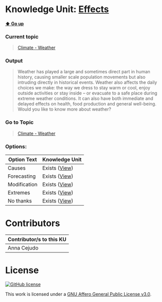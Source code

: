 # Knowledge Unit: [Effects](../../knowledge_units/climate-weather/effects.md)

#### [:arrow_up: Go up](../../topics/climate-weather.md)
### Current topic
> [Climate - Weather](../../topics/climate-weather.md)
### Output
> Weather has played a large and sometimes direct part in human history, causing smaller scale population movements but also intruding directly in historical events. Weather also affects the daily choices we make: the way we dress to stay warm or cool, enjoy outside activities or stay inside – or evacuate to a safe place during extreme weather conditions. It can also have both immediate and delayed effects on health, food production and general well-being. Would you like to know more about weather?
### Go to Topic
> [Climate - Weather](../../topics/climate-weather.md)

### Options: 

| Option Text | Knowledge Unit |
| - | - |  
| Causes  |  Exists ([View](../../knowledge_units/climate-weather/causes.md))  |  
| Forecasting  |  Exists ([View](../../knowledge_units/climate-weather/forecasting.md))  |  
| Modification  |  Exists ([View](../../knowledge_units/climate-weather/modification.md))  |  
| Extremes  |  Exists ([View](../../knowledge_units/climate-weather/extremes.md))  |  
| No thanks  |  Exists ([View](../../knowledge_units/climate-weather/no-thanks.md))  | 

# Contributors

| Contributor/s to this KU |
| - | 
| Anna Cejudo |

# License
[![GitHub license](https://img.shields.io/github/license/inbrainz/cerebro)](https://github.com/inbrainz/cerebro/blob/master/LICENSE)

This work is licensed under a [GNU Affero General Public License v3.0](https://www.gnu.org/licenses/agpl-3.0.txt).